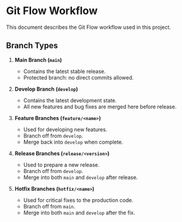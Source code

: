 # Git Flow Workflow

This document describes the Git Flow workflow used in this project.

## Branch Types
1. **Main Branch (`main`)**
   - Contains the latest stable release.
   - Protected branch: no direct commits allowed.

2. **Develop Branch (`develop`)**
   - Contains the latest development state.
   - All new features and bug fixes are merged here before release.

3. **Feature Branches (`feature/<name>`)**
   - Used for developing new features.
   - Branch off from `develop`.
   - Merge back into `develop` when complete.

4. **Release Branches (`release/<version>`)**
   - Used to prepare a new release.
   - Branch off from `develop`.
   - Merge into both `main` and `develop` after release.

5. **Hotfix Branches (`hotfix/<name>`)**
   - Used for critical fixes to the production code.
   - Branch off from `main`.
   - Merge into both `main` and `develop` after the fix.
